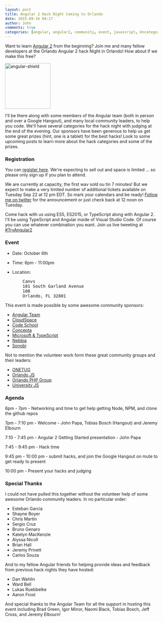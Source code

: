 ```yaml
---
layout: post
title: Angular 2 Hack Night Coming to Orlando
date: 2015-09-16 04:17
author: John
comments: true
categories: [angular, angular2, community, event, javascript, Uncategorized]
---
```

Want to learn <a href="http://angular.io">Angular 2</a> from the beginning? Join me and many fellow developers at the Orlando Angular 2 hack Night in Orlando! How about if we make this free?

<img src="http://www.johnpapa.net/wp-content/uploads/2015/09/angular-shield-150x150.png" alt="angular-shield" width="150" height="150" class="alignleft size-thumbnail wp-image-63061" />

I'll be there along with some members of the Angular team (both in person and over a Google Hangout), and many local community leaders, to help you code. We'll have several categories for the hack night with judging at the end of the evening. Our sponsors have been generous to help us get some great prizes (hint, one is a tablet) for the best hacks! Look to some upcoming posts to learn more about the hack categories and some of the prizes.


<h3>Registration</h3>

You can [register here](http://jpapa.me/ng2hackorlando2015). We're expecting to sell out and space is limited ... so please only sign up if you plan to attend.

We are currently at capacity, the first wav sold ou tin 7 minutes! But we expect to make a very limited number of additional tickets available on Tuesday Sep 22 at 12 pm EDT. So mark your calendars and be ready! [Follow me on twitter](http://twittercom/john_papa) for the announcement or just check back at 12 noon on Tuesday.

Come hack with us using ES5, ES2015, or TypeScript along with Angular 2. I'll be using TypeScript and Angular inside of Visual Studio Code. Of course you can use whatever combination you want. Join us live tweeting at <a href="https://twitter.com/hashtag/TryAngular2?src=hash">#TryAngular2</a>

<h3>Event</h3>

- Date: October 6th
- Time: 6pm - 11:00pm
- Location:

  <pre>
      Canvs
      101 South Garland Avenue
      108
      Orlando, FL 32801
  </pre>

This event is made possible by some awesome community sponsors:

<ul>
    <li><a href="http://angular.io">Angular Team</a></li>
    <li><a href="http://cloudspace.com">CloudSpace</a></li>
    <li><a href="http://codeschool.com">Code School</a></li>
    <li><a href="http://conceptainc.com">Concepta</a></li>
    <li><a href="http://typescriptlang.org">Microsoft & TypeScript</a></li>
    <li><a href="http://nebbiatech.com/">Nebbia</a></li>
    <li><a href="http://sonobi.com/">Sonobi</a></li>
</ul>

Not to mention the volunteer work form these great community groups and their leaders:

<ul>
    <li><a href="http://onetug.org">ONETUG</a></li>
    <li><a href="http://www.meetup.com/OrlandoJS/">Orlando JS</a></li>
    <li><a href="http://www.meetup.com/OrlandoPHP">Orlando PHP Group</a></li>
    <li><a href="http://www.meetup.com/University-JavaScript/">University JS</a></li>
</ul>

<h3>Agenda</h3>

6pm - 7pm - Networking and time to get help getting Node, NPM, and clone the github repos

7pm - 7:10 pm - Welcome - John Papa, Tobias Bosch (Hangout) and Jeremy Elbourn

7:10 - 7:45 pm - Angular 2 Getting Started presentation - John Papa

7:45 - 9:45 pm - Hack time

9:45 pm - 10:00 pm - submit hacks, and join the Google Hangout on mute to get ready to present

10:00 pm - Present your hacks and judging

<h3>Special Thanks</h3>

I could not have pulled this together without the volunteer help of some awesome Orlando community leaders. In no particular order:

<ul>
    <li>Esteban Garcia</li>
    <li>Shayne Boyer</li>
    <li>Chris Martin</li>
    <li>Sergio Cruz</li>
    <li>Bruno Genaro</li>
    <li>Katelyn MacKenzie</li>
    <li>Alyssa Nicoll </li>
    <li>Brian Hall</li>
    <li>Jeremy Privett</li>
    <li>Carlos Souza</li>
</ul>

And to my fellow Angular friends for helping provide ideas and feedback from previous hack nights they have hosted:

<ul>
    <li>Dan Wahlin</li>
    <li>Ward Bell</li>
    <li>Lukas Ruebbelke</li>
    <li>Aaron Frost</li>
</ul>

And special thanks to the Angular Team for all the support in hosting this event including Brad Green, Igor Minor, Naomi Black, Tobias Bosch, Jeff Cross, and Jeremy Elbourn!
